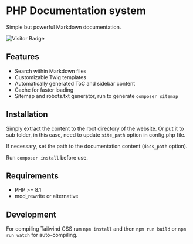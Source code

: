 # PHP Documentation system

Simple but powerful Markdown documentation.

![Visitor Badge](https://visitor-badge.laobi.icu/badge?page_id=RobiNN1.Markdown-Docs)

## Features

- Search within Markdown files
- Customizable Twig templates
- Automatically generated ToC and sidebar content
- Cache for faster loading
- Sitemap and robots.txt generator, run to generate `composer sitemap`

## Installation

Simply extract the content to the root directory of the website.
Or put it to sub folder, in this case, need to update `site_path` option in config.php file.

If necessary, set the path to the documentation content (`docs_path` option).

Run `composer install` before use.

## Requirements

- PHP >= 8.1
- mod_rewrite or alternative

## Development

For compiling Tailwind CSS run `npm install` and then
`npm run build` or `npm run watch` for auto-compiling.
